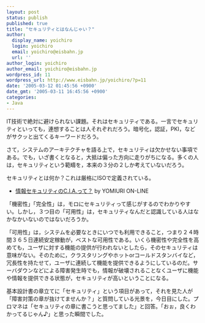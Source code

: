 ```yaml
---
layout: post
status: publish
published: true
title: "セキュリティとはなんじゃい？"
author:
  display_name: yoichiro
  login: yoichiro
  email: yoichiro@eisbahn.jp
  url: ''
author_login: yoichiro
author_email: yoichiro@eisbahn.jp
wordpress_id: 11
wordpress_url: http://www.eisbahn.jp/yoichiro/?p=11
date: '2005-03-12 01:45:56 +0900'
date_gmt: '2005-03-11 16:45:56 +0900'
categories:
- Java
---
```


IT技術で絶対に避けられない課題。それはセキュリティである。一言でセキュリティといっても，連想することは人それぞれだろう。暗号化，認証，PKI，などがサクッと出てくるキーワードだろう。

さて，システムのアーキテクチャを語る上で，セキュリティは欠かせない事項である。でも，いざ書くとなると，大抵は偏った方向に走りがちになる。多くの人は，セキュリティという範疇を，本来の３分の２しか考えていないだろう。

セキュリティとは何か？これは厳格にISOで定義されている。

* [情報セキュリティのC.I.A.って？](http://www.yomiuri.co.jp/net/security/20041208se01.htm) by YOMIURI ON-LINE

「機密性」「完全性」は，モロにセキュリティって感じがするのでわかりやすい。しかし，３つ目の「可用性」は，セキュリティなんだと認識している人はなかなかいないのではないだろうか。

「可用性」は，システムを必要なときにいつでも利用できること，つまり２４時間３６５日連続安定稼動が，ベストな可用性である。いくら機密性や完全性を高めても，ユーザに対する機能の提供が行われないとしたら，そのセキュリティは意味がない。そのために，クラスタリングやホットorコールドスタンバイなど，冗長性を持たせて，ユーザに連続して機能を提供できるようにしているのだ。サーバダウンなどによる障害発生時でも，情報が破壊されることなくユーザに機能や情報を提供できる状態が，セキュリティが高いということになる。

基本設計書の章立てに「セキュリティ」という項目があって，それを見た人が「障害対策の章が抜けてませんか？」と質問している光景を，今日目にした。プロマネは「セキュリティの章に書こうと思ってました」と回答。「おぉ，良くわかってるじゃん♪」と思った瞬間でした。
